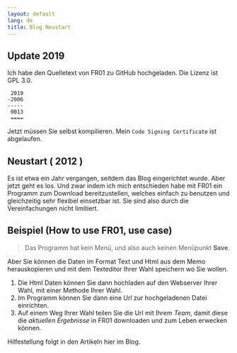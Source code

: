 ```yaml
---
layout: default
lang: de
title: Blog Neustart
---
```


## Update 2019

Ich habe den Quelletext von FR01 zu GitHub hochgeladen.
Die Lizenz ist GPL 3.0.

```
 2019
-2006
-----
 0013
 ====
```

Jetzt müssen Sie selbst kompilieren.
Mein `Code Signing Certificate` ist abgelaufen.

## Neustart ( 2012 )

Es ist etwa ein Jahr vergangen, seitdem das Blog eingerichtet wurde. 
Aber jetzt geht es los. 
Und zwar indem ich mich entschieden habe 
mit FR01 ein Programm zum Download bereitzustellen, 
welches einfach zu benutzen und gleichzeitig sehr flexibel einsetzbar ist.
Sie sind also durch die Vereinfachungen nicht limitiert.

## Beispiel (How to use FR01, use case)

> Das Programm hat kein Menü, und also auch keinen Menüpunkt **Save**.

Aber Sie können die Daten im Format Text und Html aus dem Memo herauskopieren 
und mit dem Texteditor Ihrer Wahl speichern wo Sie wollen.

1. Die Html Daten können Sie dann hochladen auf den Webserver Ihrer Wahl, 
mit einer Methode Ihrer Wahl. 
2. Im Programm können Sie dann eine Url zur hochgeladenen Datei einrichten. 
3. Auf einem Weg Ihrer Wahl teilen Sie die Url mit Ihrem *Team*, 
damit diese die *aktuellen Ergebnisse* in FR01 downloaden und zum Leben erwecken können.

Hilfestellung folgt in den Artikeln hier im Blog.